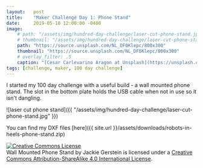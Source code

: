 ```yaml
---
layout:   post
title:    "Maker Challenge Day 1: Phone Stand"
date:     2019-05-10 12:00:00 -0400
image:
    # path: "/assets/img/hundred-day-challenge/laser-cut-phone-stand.jpg"
    # thumbnail: "/assets/img/hundred-day-challenge/laser-cut-phone-stand.jpg"
    path: "https://source.unsplash.com/NL_DF0Klepc/800x300"
    thumbnail: "https://source.unsplash.com/NL_DF0Klepc/800x300"
    # overlay_filter: .5
    caption: "[Cesar Carlevarino Aragon at Unsplash](https://unsplash.com/photos/NL_DF0Klepc)"
tags: [challenge, maker, 100 day challenge]
---
```

I started my 100 day challenge with a useful build - a wall mounted phone stand. The slot in the bottom plate holds the USB cable when not in use so it isn't dangling.

![laser cut phone stand]({{ "/assets/img/hundred-day-challenge/laser-cut-phone-stand.jpg" }})

You can find my DXF files [here]({{ site.url }}/assets/downloads/robots-in-heels-phone-stand.zip)

<!-- Licensing info -->
<a rel="license" href="http://creativecommons.org/licenses/by-sa/4.0/"><img alt="Creative Commons License" style="border-width:0" src="https://i.creativecommons.org/l/by-sa/4.0/88x31.png" /></a><br /><span xmlns:dct="http://purl.org/dc/terms/" property="dct:title">Wall Mounted Phone Stand</span> by <span xmlns:cc="http://creativecommons.org/ns#" property="cc:attributionName">Jackie Gerstein</span> is licensed under a <a rel="license" href="http://creativecommons.org/licenses/by-sa/4.0/">Creative Commons Attribution-ShareAlike 4.0 International License</a>.